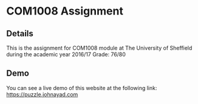 COM1008 Assignment
====================

Details
---------------
This is the assignment for COM1008 module at The University of Sheffield during the academic year 2016/17
Grade: 76/80

Demo
---------------
You can see a live demo of this website at the following link:
  https://puzzle.johnayad.com

